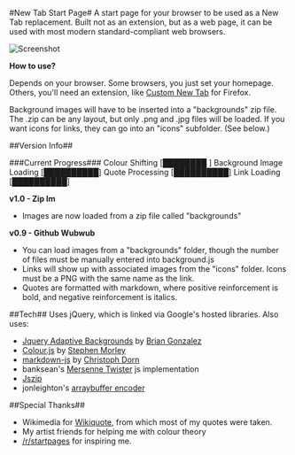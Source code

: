 #New Tab Start Page#
A start page for your browser to be used as a New Tab replacement. Built not as an extension, but as a web page, it can be used with most modern standard-compliant web browsers.

![Screenshot](http://i.imgur.com/o55MuXp.jpg)

**How to use?**

Depends on your browser. Some browsers, you just set your homepage. Others, you'll need an extension, like [Custom New Tab](https://addons.mozilla.org/en-US/firefox/addon/custom-new-tab/) for Firefox. 

Background images will have to be inserted into a "backgrounds" zip file. The .zip can be any layout, but only .png and .jpg files will be loaded. If you want icons for links, they can go into an "icons" subfolder. (See below.)

##Version Info##

###Current Progress###
    Colour Shifting          [████████  ]
	Background Image Loading [██████████]
	Quote Processing		 [██████████]
	Link Loading			 [██████████]

**v1.0 - Zip Im**

- Images are now loaded from a zip file called "backgrounds"

**v0.9 - Github Wubwub**

- You can load images from a "backgrounds" folder, though the number of files must be manually entered into background.js
- Links will show up with associated images from the "icons" folder. Icons must be a PNG with the same name as the link.
- Quotes are formatted with markdown, where positive reinforcement is bold, and negative reinforcement is italics.

##Tech##
Uses jQuery, which is linked via Google's hosted libraries. Also uses:

- [Jquery Adaptive Backgrounds](http://briangonzalez.github.io/jquery.adaptive-backgrounds.js/) by [Brian Gonzalez](http://briangonzalez.org/) 
- [Colour.js](http://code.stephenmorley.org/javascript/colour-handling-and-processing/) by [Stephen Morley](http://stephenmorley.org/)
- [markdown-js](https://github.com/cadorn/markdown-js) by [Christoph Dorn](www.christophdorn.com/)
- banksean's [Mersenne Twister](https://gist.github.com/banksean/300494) js implementation
- [Jszip](https://stuk.github.io/jszip/)
- jonleighton's [arraybuffer encoder](https://gist.github.com/jonleighton/958841)

##Special Thanks##
- Wikimedia for [Wikiquote](en.wikiquote.org/), from which most of my quotes were taken.
- My artist friends for helping me with colour theory
- [/r/startpages](https://www.reddit.com/r/startpages) for inspiring me.